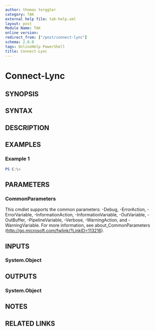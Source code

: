 ```yaml
---
author: thomas torggler
category: TAK
external help file: tak-help.xml
layout: post
Module Name: TAK
online version:
redirect_from: ["/post/connect-lync"]
schema: 2.0.0
tags: OnlineHelp PowerShell
title: Connect-Lync
---
```


# Connect-Lync

## SYNOPSIS


## SYNTAX

## DESCRIPTION


## EXAMPLES

### Example 1
```powershell
PS C:\> 
```



## PARAMETERS

### CommonParameters
This cmdlet supports the common parameters: -Debug, -ErrorAction, -ErrorVariable, -InformationAction, -InformationVariable, -OutVariable, -OutBuffer, -PipelineVariable, -Verbose, -WarningAction, and -WarningVariable.
For more information, see about_CommonParameters (http://go.microsoft.com/fwlink/?LinkID=113216).

## INPUTS

### System.Object


## OUTPUTS

### System.Object

## NOTES

## RELATED LINKS
